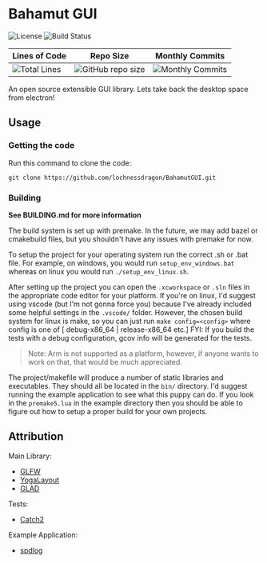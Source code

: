 # Bahamut GUI
![License](https://img.shields.io/github/license/lochnessdragon/BahamutGUI)
![Build Status](https://github.com/lochnessdragon/BahamutGUI/actions/workflows/build.yml/badge.svg)

| Lines of Code | Repo Size | Monthly Commits | 
|---------------|-----------|-----------------|
|![Total Lines](https://img.shields.io/tokei/lines/github/lochnessdragon/BahamutGUI)|![GitHub repo size](https://img.shields.io/github/repo-size/lochnessdragon/BahamutGUI)|![Monthly Commits](https://img.shields.io/github/commit-activity/m/lochnessdragon/BahamutGUI)

An open source extensible GUI library. Lets take back the desktop space from electron!

## Usage

### Getting the code
Run this command to clone the code:

`git clone https://github.com/lochnessdragon/BahamutGUI.git`

### Building
**See BUILDING.md for more information**

The build system is set up with premake. In the future, we may add bazel or cmakebuild files, but you shouldn't have any issues with premake for now.

To setup the project for your operating system run the correct .sh or .bat file. For example, on windows, you would run `setup_env_windows.bat` whereas on linux you would run `./setup_env_linux.sh`.

After setting up the project you can open the `.xcworkspace` or `.sln` files in the appropriate code editor for your platform. If you're on linux, I'd suggest using vscode (but I'm not gonna force you) because I've already included some helpful settings in the `.vscode/` folder. However, the chosen build system for linux is make, so you can just run `make config=<config>` where config is one of \[ debug-x86_64 | release-x86_64 etc.\] FYI: If you build the tests with a debug configuration, gcov info will be generated for the tests.

> Note: Arm is not supported as a platform, however, if anyone wants to work on that, that would be much appreciated.

The project/makefile will produce a number of static libraries and executables. They should all be located in the `bin/` directory. I'd suggest running the example application to see what this puppy can do. If you look in the `premake5.lua` in the example directory then you should be able to figure out how to setup a proper build for your own projects.

## Attribution
Main Library:
- [GLFW](https://www.glfw.org/glfw)
- [YogaLayout](https://yogalayout.com/)
- [GLAD](https://glad.dav1d.de/)

Tests:
- [Catch2](https://github.com/catchorg/Catch2)

Example Application: 
- [spdlog](https://github.com/gabime/spdlog)
